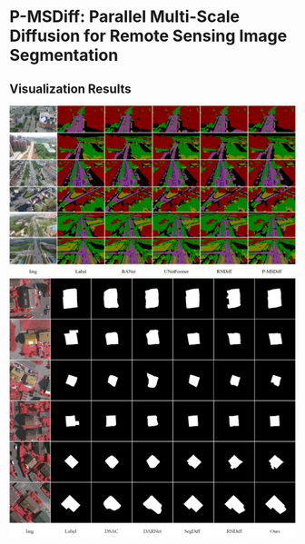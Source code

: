 # P-MSDiff: Parallel Multi-Scale Diffusion for Remote Sensing Image Segmentation

## Visualization Results
![Result1](./result1.png)
![Result2](./result2.png)
